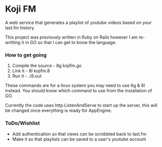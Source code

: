 # Koji FM #
A web service that generates a playlist of youtube videos based on your last.fm history.

This project was previously written in Ruby on Rails however I am re-writting it in GO so that I can get to know the language.

### How to get going ###
1. Compile the source - 8g kojifm.go
2. Link it - 8l kojifm.8
3. Run it - ./8.out

These commands are for a linux system you may need to use 6g & 6l instead. You should know which command to use from the installation of GO.

Currently the code uses http.ListenAndServe to start up the server, this will be changed once everything is ready for AppEngine.

### ToDo/Wishlist ###
- Add authentication so that views can be scrobbled back to last.fm
- Make it so that playlists can be saved to a user's youtube account

